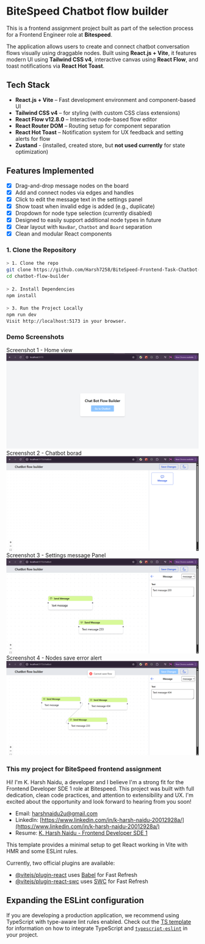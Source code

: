 # BiteSpeed Chatbot flow builder

This is a frontend assignment project built as part of the selection process for a Frontend Engineer role at **Bitespeed**.

The application allows users to create and connect chatbot conversation flows visually using draggable nodes. Built using **React.js + Vite**, it features modern UI using **Tailwind CSS v4**, interactive canvas using **React Flow**, and toast notifications via **React Hot Toast**.

## Tech Stack

- **React.js + Vite** – Fast development environment and component-based UI
- **Tailwind CSS v4** – for styling (with custom CSS class extensions)
- **React Flow v12.8.0** – Interactive node-based flow editor
- **React Router DOM** – Routing setup for component separation
- **React Hot Toast** – Notification system for UX feedback and setting alerts for flow
- **Zustand** - (installed, created store, but **not used currently** for state optimization)

## Features Implemented

- [x] Drag-and-drop message nodes on the board
- [x] Add and connect nodes via edges and handles
- [x] Click to edit the message text in the settings panel
- [x] Show toast when invalid edge is added (e.g., duplicate)
- [x] Dropdown for node type selection (currently disabled)
- [x] Designed to easily support additional node types in future
- [x] Clear layout with `NavBar`, `Chatbot` and `Board` separation
- [x] Clean and modular React components

### 1. Clone the Repository

```bash
> 1. Clone the repo
git clone https://github.com/Harsh7258/BiteSpeed-Frontend-Task-Chatbot-flow.git
cd chatbot-flow-builder

> 2. Install Dependencies
npm install

> 3. Run the Project Locally
npm run dev
Visit http://localhost:5173 in your browser.
```

### Demo Screenshots

Screenshot 1 - Home view ![](/public//images/home.png)
Screenshot 2 - Chatbot borad ![](/public/images/chatbot.png)
Screenshot 3 - Settings message Panel ![](/public/images/message.png)
Screenshot 4 - Nodes save error alert ![](/public/images/error.png)

### This my project for BiteSpeed frontend assignment

Hi! I'm K. Harsh Naidu, a developer and I believe I'm a strong fit for the Frontend Developer SDE 1 role at Bitespeed.
This project was built with full dedication, clean code practices, and attention to extensibility and UX.
I'm excited about the opportunity and look forward to hearing from you soon!

- Email: [harshnaidu2u@gmail.com](harshnaidu2u@gmail.com)
- LinkedIn: [https://www.linkedin.com/in/k-harsh-naidu-20012928a/](https://www.linkedin.com/in/k-harsh-naidu-20012928a/)
- Resume: [K. Harsh Naidu - Frontend Developer SDE 1](https://drive.google.com/file/d/1sg_DBde1yAWSaNpII5cuma30rBKJFfPv/view?usp=sharing)

This template provides a minimal setup to get React working in Vite with HMR and some ESLint rules.

Currently, two official plugins are available:

- [@vitejs/plugin-react](https://github.com/vitejs/vite-plugin-react/blob/main/packages/plugin-react) uses [Babel](https://babeljs.io/) for Fast Refresh
- [@vitejs/plugin-react-swc](https://github.com/vitejs/vite-plugin-react/blob/main/packages/plugin-react-swc) uses [SWC](https://swc.rs/) for Fast Refresh

## Expanding the ESLint configuration

If you are developing a production application, we recommend using TypeScript with type-aware lint rules enabled. Check out the [TS template](https://github.com/vitejs/vite/tree/main/packages/create-vite/template-react-ts) for information on how to integrate TypeScript and [`typescript-eslint`](https://typescript-eslint.io) in your project.
